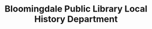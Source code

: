 ---
layout: repo
title: "Bloomingdale Public Library Local History Department"
id: 15675
permalink: repos/15675/
---
